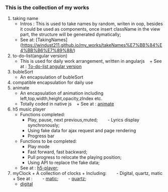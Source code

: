 ### This is the collection of my works
1. taking name
    + Intros : This is used to take names by random, writen in oop, besides it could be used as components, once insert className in the view part, the structure will be generated dymatically;
    + See at:  [TakingNames] (https://windust211.github.io/my_works/takeNames%E7%BB%84%E4%BB%B6%E7%89%88/)
2. to-do-list(angular version)
    + This is used for daily work arrangement, written in angularjs
    + See at : [To-do-list angular version](https://windust211.github.io/my_works/todoList/)
3.  bubleSort
    + An encapsulation of bubleSort
4. compatible encapsulation for daily use
5. animate 
    + An encapsulation of animation including left,top,width,height,opacity,zIndex etc.
    + Totally coded in native js
    + See at : [animate](https://windust211.github.io/my_works/旋转的木马/)
6. h5 music player
    + Functions completed:
        - Play, pause, next previous,muted;
        - Lyrics display synchronously;
        - Using fake data for ajax request and page rendering 
        - Progress bar
    + Functions to be completed:
        - Play mode 
        - Fast forward, fast backward;
        - Pull progress to relocate the playing position;
        - Using API to replace the fake data;
    + See at : [h5-player](https://windust211.github.io/my_works/h5-musicPlayer/);
  7. myClock
    + A collection of clocks
    + Including:
        - Digital, quartz, matic
    + See at : 
        - [matic](https://windust211.github.io/my_works/myClock/%E6%9C%BA%E6%A2%B0%E8%A1%A8.html);
        - [quartz](https://windust211.github.io/my_works/myClock/%E7%9F%B3%E8%8B%B1%E9%92%9F.html);
        - [digital](https://windust211.github.io/my_works/myClock/%E7%94%B5%E5%AD%90%E8%A1%A8.html)
 

